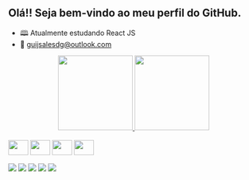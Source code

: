 ## Olá!! Seja bem-vindo ao meu perfil do GitHub.

- 🕮 Atualmente estudando React JS
- 📧 guijsalesdg@outlook.com

<div align="center">
  <a href="https://github.com/GuilhermeJSales">
  <img height="150em" src="https://github-readme-stats.vercel.app/api?username=GuilhermeJSales&show_icons=true&theme=dark&include_all_commits=true&count_private=true"/>
  <img height="150em" src="https://github-readme-stats.vercel.app/api/top-langs/?username=GuilhermeJSales&layout=compact&langs_count=7&theme=dark"/>
</div>


<div style="display: inline-block"><br>
<img align="center" width="40" height="30" src="https://cdn.jsdelivr.net/gh/devicons/devicon/icons/react/react-original.svg" />
<img align="center" width="40" height="30" src="https://cdn.jsdelivr.net/gh/devicons/devicon/icons/javascript/javascript-original.svg" />
<img align="center" width="40" height="30" src="https://cdn.jsdelivr.net/gh/devicons/devicon/icons/html5/html5-original.svg" />
<img align="center" width="40" height="30" src="https://cdn.jsdelivr.net/gh/devicons/devicon/icons/css3/css3-original.svg" />
</div>





<div><br>
<a href="https://www.linkedin.com/in/guilherme-jesus-sales-792157209/"><img src="https://img.shields.io/badge/LinkedIn-0077B5?style=for-the-badge&logo=linkedin&logoColor=white" target="_blank"></a>
<a href="https://www.facebook.com/guilherme.j.sales/" target="_blank"><img src="https://img.shields.io/badge/Facebook-1877F2?style=for-the-badge&logo=facebook&logoColor=white" target="_blank"></a>
<a href="https://www.instagram.com/guijsales2/" target="_blank"><img src="https://img.shields.io/badge/Instagram-E4405F?style=for-the-badge&logo=instagram&logoColor=white" target="_blank"></a>
<a href="mailto:guijsalesdg@outlook.com" target="_blank"><img src="https://img.shields.io/badge/Microsoft_Outlook-0078D4?style=for-the-badge&logo=microsoft-outlook&logoColor=white"></a>
 <a href="https://www.behance.net/guijsales"><img src="https://aleen42.github.io/badges/src/behance.svg" target="_blank"></a>
</div>





